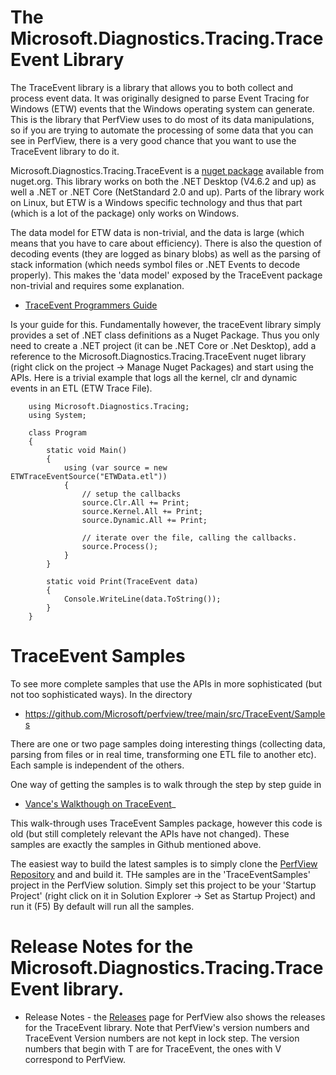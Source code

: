 
# The Microsoft.Diagnostics.Tracing.TraceEvent Library

The TraceEvent library is a library that allows you to both collect and process event data.
It was originally designed to parse Event Tracing for Windows (ETW) events that the Windows
operating system can generate.   This is the library that PerfView uses
to do most of its data manipulations, so if you are trying to automate the processing of
some data that you can see in PerfView, there is a very good chance that you want to use
the TraceEvent library to do it.  

Microsoft.Diagnostics.Tracing.TraceEvent is a [nuget package](https://www.nuget.org/packages/Microsoft.Diagnostics.Tracing.TraceEvent/)  available from nuget.org.   This library works on both the .NET Desktop (V4.6.2 and up) as well
a .NET or .NET Core (NetStandard 2.0 and up).   Parts of the library work on Linux, but ETW is a Windows
specific technology and thus that part (which is a lot of the package) only works on Windows.   

The data model for ETW data is non-trivial, and the data is large (which means that you have to care
about efficiency).  There is also the question of decoding events (they are logged as binary
blobs) as well as the parsing of stack information (which needs symbol files or .NET Events to decode
properly).   This makes the 'data model' exposed by the TraceEvent package non-trivial
and requires some explanation.

* [TraceEvent Programmers Guide](./TraceEventProgrammersGuide.md) 

Is your guide for this.    Fundamentally however, the traceEvent library simply provides
a set of .NET class definitions as a Nuget Package.   Thus you only need to create a .NET
project (it can be .NET Core or .Net Desktop), add a reference to the Microsoft.Diagnostics.Tracing.TraceEvent nuget library
(right click on the project -> Manage Nuget Packages) and start using the APIs.  Here 
is a trivial example that logs all the kernel, clr and dynamic events in an ETL (ETW Trace File). 
```
    using Microsoft.Diagnostics.Tracing;
    using System;

    class Program
    {
        static void Main()
        {
            using (var source = new ETWTraceEventSource("ETWData.etl"))
            {
                // setup the callbacks
                source.Clr.All += Print;
                source.Kernel.All += Print;
                source.Dynamic.All += Print;

                // iterate over the file, calling the callbacks.  
                source.Process();
            }
        }

        static void Print(TraceEvent data)
        {
            Console.WriteLine(data.ToString());
        }
    }
```

# TraceEvent Samples 

To see more complete samples that use the APIs in more sophisticated (but not too
sophisticated ways).   In the directory 

* https://github.com/Microsoft/perfview/tree/main/src/TraceEvent/Samples

There are one or two page samples doing interesting things (collecting data, parsing from files or
in real time, transforming one ETL file to another etc).    Each sample is independent of the others.

One way of getting the samples is to walk through the step by step guide in

* [Vance's Walkthough on TraceEvent](https://blogs.msdn.microsoft.com/vancem/2014/03/15/walk-through-getting-started-with-etw-traceevent-nuget-samples-package/)_

This walk-through uses TraceEvent Samples package, however this code is old (but still completely relevant
the APIs have not changed).   These samples are exactly the samples in Github mentioned above.  

The easiest way to build the latest samples is to simply clone the [PerfView Repository](https://github.com/Microsoft/perfview) and and build it.   THe samples are in the 'TraceEventSamples' 
project in the PerfView solution.   Simply set this project to be your 'Startup Project' (right click
on it in Solution Explorer -> Set as Startup Project) and run it (F5)  By default will run all the samples. 

# Release Notes for the Microsoft.Diagnostics.Tracing.TraceEvent library. 

* Release Notes - the [Releases](https://github.com/Microsoft/perfview/releases) page 
for PerfView also shows the releases for the TraceEvent library.   Note that PerfView's 
version numbers and TraceEvent Version numbers are not kept in lock step. 
The version numbers that begin with T are for TraceEvent, the ones with V correspond to PerfView.  
